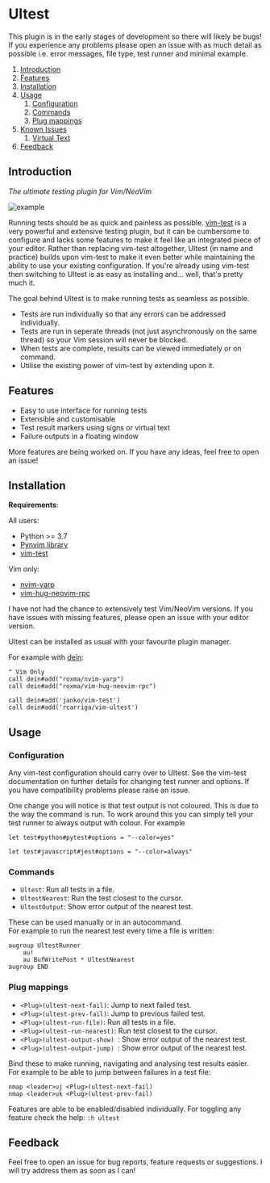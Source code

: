 # Ultest

This plugin is in the early stages of development so there will likely be bugs!
If you experience any problems please open an issue with as much detail as possible i.e. error messages, file type, test runner and minimal example.


1. [Introduction](#introduction)
2. [Features](#features)
3. [Installation](#installation)
4. [Usage](#usage)
	1. [Configuration](#configuration)
	2. [Commands](#commands)
	3. [Plug mappings](#plug-mappings)
5. [Known Issues](#known-issues)
	1. [Virtual Text](#virtual-text)
6. [Feedback](#feedback)

## Introduction

_The ultimate testing plugin for Vim/NeoVim_

![example](https://user-images.githubusercontent.com/24252670/99190810-8ebc9780-2760-11eb-8420-2aaf2c25798e.gif)

Running tests should be as quick and painless as possible.
[vim-test](https://github.com/janko/vim-test) is a very powerful and extensive testing plugin, but it can be cumbersome to configure and lacks some features to make it feel like an integrated piece of your editor.
Rather than replacing vim-test altogether, Ultest (in name and practice) builds upon vim-test to make it even better while maintaining the ability to use your existing configuration.
If you're already using vim-test then switching to Ultest is as easy as installing and... well, that's pretty much it.

The goal behind Ultest is to make running tests as seamless as possible.

- Tests are run individually so that any errors can be addressed individually.
- Tests are run in seperate threads (not just asynchronously on the same thread) so your Vim session will never be blocked.
- When tests are complete, results can be viewed immediately or on command.
- Utilise the existing power of vim-test by extending upon it.

## Features

- Easy to use interface for running tests
- Extensible and customisable
- Test result markers using signs or virtual text
- Failure outputs in a floating window

More features are being worked on.
If you have any ideas, feel free to open an issue!

## Installation

**Requirements**:

All users:

- Python >= 3.7
- [Pynvim library](https://pynvim.readthedocs.io/en/latest/installation.html)
- [vim-test](https://github.com/janko/vim-test)

Vim only:
- [nvim-yarp](https://github.com/roxma/nvim-yarp)
- [vim-hug-neovim-rpc](https://github.com/roxma/vim-hug-neovim-rpc)

I have not had the chance to extensively test Vim/NeoVim versions.
If you have issues with missing features, please open an issue with your editor version.

Ultest can be installed as usual with your favourite plugin manager.

For example with [dein](https://github.com/Shougo/dein.vim):
```vim
" Vim Only
call dein#add("roxma/nvim-yarp")
call dein#add("roxma/vim-hug-neovim-rpc")

call dein#add('janko/vim-test')
call dein#add('rcarriga/vim-ultest')

```

## Usage

### Configuration

Any vim-test configuration should carry over to Ultest.
See the vim-test documentation on further details for changing test runner and options.
If you have compatibility problems please raise an issue.

One change you will notice is that test output is not coloured.
This is due to the way the command is run.
To work around this you can simply tell your test runner to always output with colour.
For example
```vim
let test#python#pytest#options = "--color=yes"

let test#javascript#jest#options = "--color=always"
```

### Commands

- `Ultest`: Run all tests in a file.
- `UltestNearest`: Run the test closest to the cursor.
- `UltestOutput`: Show error output of the nearest test.

These can be used manually or in an autocommand.\
For example to run the nearest test every time a file is written:
```vim
augroup UltestRunner
    au!
    au BufWritePost * UltestNearest
augroup END
```

### Plug mappings

- `<Plug>(ultest-next-fail)`: Jump to next failed test.
- `<Plug>(ultest-prev-fail)`: Jump to previous failed test.
- `<Plug>(ultest-run-file)`: Run all tests in a file.
- `<Plug>(ultest-run-nearest)`: Run test closest to the cursor.
- `<Plug>(ultest-output-show) `: Show error output of the nearest test.
- `<Plug>(ultest-output-jump) `: Show error output of the nearest test.

Bind these to make running, navigating and analysing test results easier.\
For example to be able to jump between failures in a test file:
```vim
nmap <leader>uj <Plug>(ultest-next-fail)
nmap <leader>uk <Plug>(ultest-prev-fail)
```

Features are able to be enabled/disabled individually.
For toggling any feature check the help: `:h ultest`

## Feedback

Feel free to open an issue for bug reports, feature requests or suggestions.
I will try address them as soon as I can!
